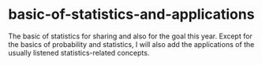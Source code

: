 # basic-of-statistics-and-applications
The basic of statistics for sharing and also for the goal this year. Except for the basics of probability and statistics, I will also add the applications of the usually listened statistics-related concepts.
